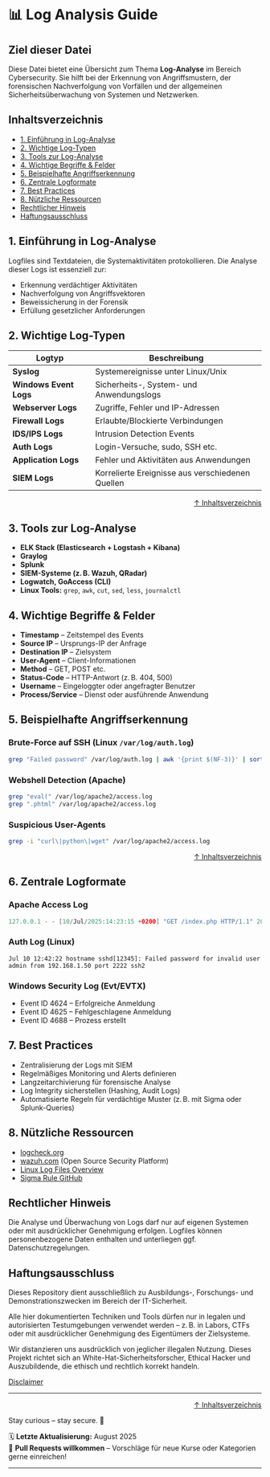# 📊 Log Analysis Guide

## Ziel dieser Datei

Diese Datei bietet eine Übersicht zum Thema **Log-Analyse** im Bereich Cybersecurity. Sie hilft bei der Erkennung von Angriffsmustern, der forensischen Nachverfolgung von Vorfällen und der allgemeinen Sicherheitsüberwachung von Systemen und Netzwerken.



## Inhaltsverzeichnis

- [1. Einführung in Log-Analyse](#1-einführung-in-log-analyse)
- [2. Wichtige Log-Typen](#2-wichtige-log-typen)
- [3. Tools zur Log-Analyse](#3-tools-zur-log-analyse)
- [4. Wichtige Begriffe & Felder](#4-wichtige-begriffe--felder)
- [5. Beispielhafte Angriffserkennung](#5-beispielhafte-angriffserkennung)
- [6. Zentrale Logformate](#6-zentrale-logformate)
- [7. Best Practices](#7-best-practices)
- [8. Nützliche Ressourcen](#8-nützliche-ressourcen)
- [Rechtlicher Hinweis](#rechtlicher-hinweis)
- [Haftungsausschluss](#haftungsausschluss)




## 1. Einführung in Log-Analyse

Logfiles sind Textdateien, die Systemaktivitäten protokollieren. Die Analyse dieser Logs ist essenziell zur:

- Erkennung verdächtiger Aktivitäten
- Nachverfolgung von Angriffsvektoren
- Beweissicherung in der Forensik
- Erfüllung gesetzlicher Anforderungen



## 2. Wichtige Log-Typen

| Logtyp | Beschreibung |
|--------|--------------|
| **Syslog** | Systemereignisse unter Linux/Unix |
| **Windows Event Logs** | Sicherheits-, System- und Anwendungslogs |
| **Webserver Logs** | Zugriffe, Fehler und IP-Adressen |
| **Firewall Logs** | Erlaubte/Blockierte Verbindungen |
| **IDS/IPS Logs** | Intrusion Detection Events |
| **Auth Logs** | Login-Versuche, sudo, SSH etc. |
| **Application Logs** | Fehler und Aktivitäten aus Anwendungen |
| **SIEM Logs** | Korrelierte Ereignisse aus verschiedenen Quellen |



<div align=right>

[↑ Inhaltsverzeichnis](#inhaltsverzeichnis)

</div>

## 3. Tools zur Log-Analyse

- **ELK Stack (Elasticsearch + Logstash + Kibana)**
- **Graylog**
- **Splunk**
- **SIEM-Systeme (z. B. Wazuh, QRadar)**
- **Logwatch, GoAccess (CLI)**
- **Linux Tools:** `grep`, `awk`, `cut`, `sed`, `less`, `journalctl`



## 4. Wichtige Begriffe & Felder

- **Timestamp** – Zeitstempel des Events
- **Source IP** – Ursprungs-IP der Anfrage
- **Destination IP** – Zielsystem
- **User-Agent** – Client-Informationen
- **Method** – GET, POST etc.
- **Status-Code** – HTTP-Antwort (z. B. 404, 500)
- **Username** – Eingeloggter oder angefragter Benutzer
- **Process/Service** – Dienst oder ausführende Anwendung



## 5. Beispielhafte Angriffserkennung

### Brute-Force auf SSH (Linux `/var/log/auth.log`)
```bash
grep "Failed password" /var/log/auth.log | awk '{print $(NF-3)}' | sort | uniq -c | sort -nr
```

### Webshell Detection (Apache)
```bash
grep "eval(" /var/log/apache2/access.log
grep ".phtml" /var/log/apache2/access.log
```

### Suspicious User-Agents
```bash
grep -i "curl\|python\|wget" /var/log/apache2/access.log
```



<div align=right>

[↑ Inhaltsverzeichnis](#inhaltsverzeichnis)

</div>

## 6. Zentrale Logformate

### Apache Access Log
```swift
127.0.0.1 - - [10/Jul/2025:14:23:15 +0200] "GET /index.php HTTP/1.1" 200 2326 "-" "Mozilla/5.0"
```

### Auth Log (Linux)
```pgsql
Jul 10 12:42:22 hostname sshd[12345]: Failed password for invalid user admin from 192.168.1.50 port 2222 ssh2
```

### Windows Security Log (Evt/EVTX)
- Event ID 4624 – Erfolgreiche Anmeldung
- Event ID 4625 – Fehlgeschlagene Anmeldung
- Event ID 4688 – Prozess erstellt

 

## 7. Best Practices
- Zentralisierung der Logs mit SIEM
- Regelmäßiges Monitoring und Alerts definieren
- Langzeitarchivierung für forensische Analyse
- Log Integrity sicherstellen (Hashing, Audit Logs)
- Automatisierte Regeln für verdächtige Muster (z. B. mit Sigma oder Splunk-Queries)



## 8. Nützliche Ressourcen
- [logcheck.org](https://logcheck.org/)
- [wazuh.com](https://wazuh.com/) (Open Source Security Platform)
- [Linux Log Files Overview](https://www.loggly.com/ultimate-guide/linux-logging-basics/)
- [Sigma Rule GitHub](https://github.com/SigmaHQ/sigma)



## Rechtlicher Hinweis
Die Analyse und Überwachung von Logs darf nur auf eigenen Systemen oder mit ausdrücklicher Genehmigung erfolgen. Logfiles können personenbezogene Daten enthalten und unterliegen ggf. Datenschutzregelungen.



## Haftungsausschluss

Dieses Repository dient ausschließlich zu Ausbildungs-, Forschungs- und Demonstrationszwecken im Bereich der IT-Sicherheit.

Alle hier dokumentierten Techniken und Tools dürfen nur in legalen und autorisierten Testumgebungen verwendet werden – z. B. in Labors, CTFs oder mit ausdrücklicher Genehmigung des Eigentümers der Zielsysteme.

Wir distanzieren uns ausdrücklich von jeglicher illegalen Nutzung.
Dieses Projekt richtet sich an White-Hat-Sicherheitsforscher, Ethical Hacker und Auszubildende, die ethisch und rechtlich korrekt handeln.

[Disclaimer](/00-disclaimer/disclaimer.md)

--- 

<div align=right>

[↑ Inhaltsverzeichnis](#inhaltsverzeichnis)

</div>

Stay curious – stay secure. 🔐

🗓️ **Letzte Aktualisierung:** August 2025  
🤝 **Pull Requests willkommen** – Vorschläge für neue Kurse oder Kategorien gerne einreichen!

---